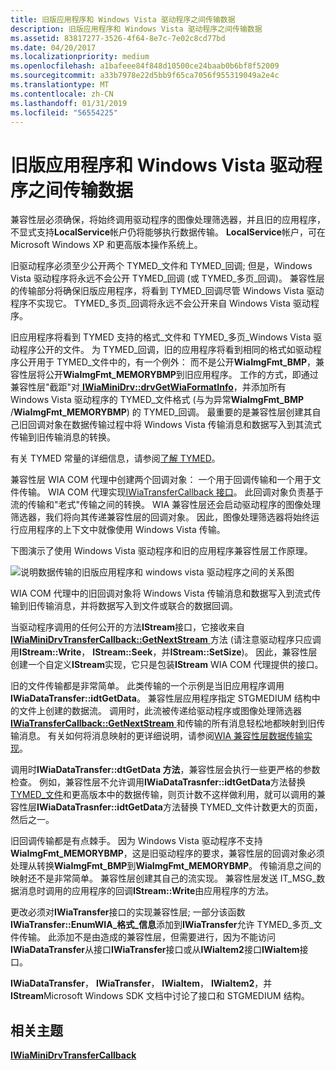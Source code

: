 ```yaml
---
title: 旧版应用程序和 Windows Vista 驱动程序之间传输数据
description: 旧版应用程序和 Windows Vista 驱动程序之间传输数据
ms.assetid: 83817277-3526-4f64-8e7c-7e02c8cd77bd
ms.date: 04/20/2017
ms.localizationpriority: medium
ms.openlocfilehash: a1bafeee84f848d10500ce24baab0b6bf8f52009
ms.sourcegitcommit: a33b7978e22d5bb9f65ca7056f955319049a2e4c
ms.translationtype: MT
ms.contentlocale: zh-CN
ms.lasthandoff: 01/31/2019
ms.locfileid: "56554225"
---
```

# <a name="data-transfer-between-legacy-application-and-windows-vista-driver"></a>旧版应用程序和 Windows Vista 驱动程序之间传输数据


兼容性层必须确保，将始终调用驱动程序的图像处理筛选器，并且旧的应用程序，不显式支持**LocalService**帐户仍将能够执行数据传输。 **LocalService**帐户，可在 Microsoft Windows XP 和更高版本操作系统上。

旧驱动程序必须至少公开两个 TYMED\_文件和 TYMED\_回调; 但是，Windows Vista 驱动程序将永远不会公开 TYMED\_回调 (或 TYMED\_多页\_回调)。 兼容性层的传输部分将确保旧版应用程序，将看到 TYMED\_回调尽管 Windows Vista 驱动程序不实现它。 TYMED\_多页\_回调将永远不会公开来自 Windows Vista 驱动程序。

旧应用程序将看到 TYMED 支持的格式\_文件和 TYMED\_多页\_Windows Vista 驱动程序公开的文件。 为 TYMED\_回调，旧的应用程序将看到相同的格式如驱动程序公开用于 TYMED\_文件中的，有一个例外： 而不是公开**WiaImgFmt\_BMP**，兼容性层将公开**WiaImgFmt\_MEMORYBMP**到旧应用程序。 工作的方式，即通过兼容性层"截距"对[ **IWiaMiniDrv::drvGetWiaFormatInfo**](https://msdn.microsoft.com/library/windows/hardware/ff543986)，并添加所有 Windows Vista 驱动程序的 TYMED\_文件格式 (与为异常**WiaImgFmt\_BMP** /**WiaImgFmt\_MEMORYBMP**) 的 TYMED\_回调。 最重要的是兼容性层创建其自己旧回调对象在数据传输过程中将 Windows Vista 传输消息和数据写入到其流式传输到旧传输消息的转换。

有关 TYMED 常量的详细信息，请参阅[了解 TYMED](understanding-tymed.md)。

兼容性层 WIA COM 代理中创建两个回调对象： 一个用于回调传输和一个用于文件传输。 WIA COM 代理实现[IWiaTransferCallback 接口](https://msdn.microsoft.com/library/windows/hardware/ff545043)。 此回调对象负责基于流的传输和"老式"传输之间的转换。 WIA 兼容性层还会启动驱动程序的图像处理筛选器，我们将向其传递兼容性层的回调对象。 因此，图像处理筛选器将始终运行应用程序的上下文中就像使用 Windows Vista 传输。

下图演示了使用 Windows Vista 驱动程序和旧的应用程序兼容性层工作原理。

![说明数据传输的旧版应用程序和 windows vista 驱动程序之间的关系图](images/vistaapp-legacydrv.png)

WIA COM 代理中的旧回调对象将 Windows Vista 传输消息和数据写入到流式传输到旧传输消息，并将数据写入到文件或联合的数据回调。

当驱动程序调用的任何公开的方法**IStream**接口，它接收来自[ **IWiaMiniDrvTransferCallback::GetNextStream** ](https://msdn.microsoft.com/library/windows/hardware/jj151551)方法 (请注意驱动程序只应调用**IStream::Write**， **IStream::Seek**，并**IStream::SetSize**)。 因此，兼容性层创建一个自定义**IStream**实现，它只是包装**IStream** WIA COM 代理提供的接口。

旧的文件传输都是非常简单。 此类传输的一个示例是当旧应用程序调用**IWiaDataTransfer::idtGetData**。 兼容性层应用程序指定 STGMEDIUM 结构中的文件上创建的数据流。 调用时，此流被传递给驱动程序或图像处理筛选器[ **IWiaTransferCallback::GetNextStream** ](https://msdn.microsoft.com/library/windows/hardware/ff545039)和传输的所有消息轻松地都映射到旧传输消息。 有关如何将消息映射的更详细说明，请参阅[WIA 兼容性层数据传输实现](wia-compatibility-layer-message-mapping.md)。

调用时**IWiaDataTransfer::dtGetData 方法**，兼容性层会执行一些更严格的参数检查。 例如，兼容性层不允许调用**IWiaDataTrasnfer::idtGetData**方法替换[TYMED\_文件](understanding-tymed.md)和更高版本中的数据传输，则页计数不这样做利用，就可以调用的兼容性层**IWiaDataTrasnfer::idtGetData**方法替换 TYMED\_文件计数更大的页面，然后之一。

旧回调传输都是有点棘手。 因为 Windows Vista 驱动程序不支持**WiaImgFmt\_MEMORYBMP**，这是旧驱动程序的要求，兼容性层的回调对象必须处理从转换**WiaImgFmt\_BMP**到**WiaImgFmt\_MEMORYBMP**。 传输消息之间的映射还不是非常简单。 兼容性层创建其自己的流实现。 兼容性层发送 IT\_MSG\_数据消息时调用的应用程序的回调**IStream::Write**由应用程序的方法。

更改必须对**IWiaTransfer**接口的实现兼容性层; 一部分该函数**IWiaTransfer::EnumWIA\_格式\_信息**添加到**IWiaTransfer**允许 TYMED\_多页\_文件传输。 此添加不是由造成的兼容性层，但需要进行，因为不能访问**IWiaDataTransfer**从接口**IWiaTransfer**接口或从**IWiaItem2**接口**IWiaItem**接口。

**IWiaDataTransfer**， **IWiaTransfer**， **IWiaItem**， **IWiaItem2**，并**IStream**Microsoft Windows SDK 文档中讨论了接口和 STGMEDIUM 结构。

## <a name="related-topics"></a>相关主题
[**IWiaMiniDrvTransferCallback**](https://msdn.microsoft.com/library/windows/hardware/jj151550)  



